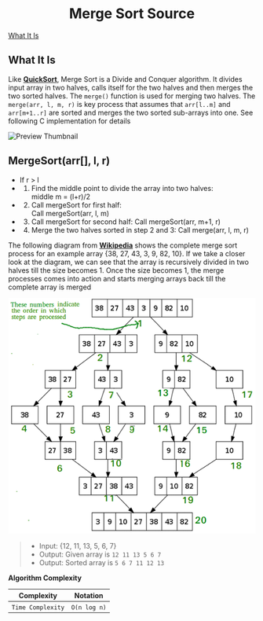 <h1 align="center">Merge Sort Source</h1>

[What It Is](#what-it-is)

## What It Is

Like **[QuickSort](https://github.com/Dentrax/Data-Structures-with-Go/tree/master/quick-sort)**, Merge Sort is a Divide and Conquer algorithm. It divides input array in two halves, calls itself for the two halves and then merges the two sorted halves. The `merge()` function is used for merging two halves. The `merge(arr, l, m, r)` is key process that assumes that `arr[l..m]` and `arr[m+1..r]` are sorted and merges the two sorted sub-arrays into one. See following C implementation for details

![Preview Thumbnail](https://upload.wikimedia.org/wikipedia/commons/c/cc/Merge-sort-example-300px.gif)

MergeSort(arr[], l,  r)
--------------------------

* If r > l
* 1. Find the middle point to divide the array into two halves:  
        middle m = (l+r)/2
* 2. Call mergeSort for first half:   
        Call mergeSort(arr, l, m)
* 3. Call mergeSort for second half:
        Call mergeSort(arr, m+1, r)
* 4. Merge the two halves sorted in step 2 and 3:
        Call merge(arr, l, m, r)


The following diagram from **[Wikipedia](https://en.wikipedia.org/wiki/File:Merge_sort_algorithm_diagram.svg)** shows the complete merge sort process for an example array {38, 27, 43, 3, 9, 82, 10}. If we take a closer look at the diagram, we can see that the array is recursively divided in two halves till the size becomes 1. Once the size becomes 1, the merge processes comes into action and starts merging arrays back till the complete array is merged

![Preview Thumbnail](https://raw.githubusercontent.com/Dentrax/Data-Structures-with-Go/master/merge-sort/resources/merge-sort.png)

> * Input: {12, 11, 13, 5, 6, 7}
> * Output: Given array is `12 11 13 5 6 7`
> * Output: Sorted array is `5 6 7 11 12 13`

**Algorithm Complexity**

| Complexity		| Notation     |
| ----------------- |:------------:|
| `Time Complexity`	| `O(n log n)` |